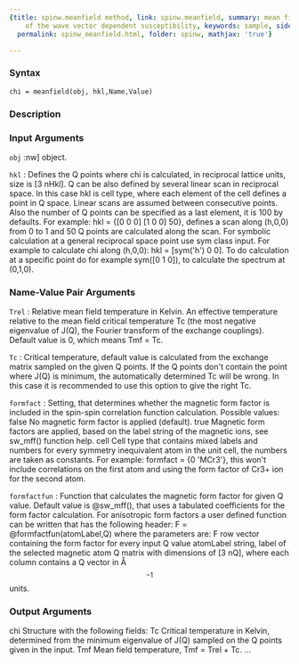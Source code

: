 ```yaml
---
{title: spinw.meanfield method, link: spinw.meanfield, summary: mean field calculation
    of the wave vector dependent susceptibility, keywords: sample, sidebar: sw_sidebar,
  permalink: spinw_meanfield.html, folder: spinw, mathjax: 'true'}

---
```


### Syntax

`chi = meanfield(obj, hkl,Name,Value)`

### Description



### Input Arguments

`obj`
:nw] object.

`hkl`
:      Defines the Q points where chi is calculated, in reciprocal
       lattice units, size is [3 nHkl]. Q can be also defined by
       several linear scan in reciprocal space. In this case hkl
       is cell type, where each element of the cell defines a
       point in Q space. Linear scans are assumed between
       consecutive points. Also the number of Q points can be
       specified as a last element, it is 100 by defaults. For
       example: hkl = {[0 0 0] [1 0 0]  50}, defines a scan along
       (h,0,0) from 0 to 1 and 50 Q points are calculated along
       the scan.
       For symbolic calculation at a general reciprocal space
       point use sym class input. For example to calculate chi
       along (h,0,0): hkl = [sym('h') 0 0]. To do calculation at a
       specific point do for example sym([0 1 0]), to calculate
       the spectrum at (0,1,0).

### Name-Value Pair Arguments

`Trel`
: Relative mean field temperature in Kelvin. An effective
  temperature relative to the mean field critical temperature
  Tc (the most negative eigenvalue of J(Q), the Fourier
  transform of the exchange couplings). Default value is 0,
  which means Tmf = Tc.

`Tc`
: Critical temperature, default value is calculated from the
  exchange matrix sampled on the given Q points. If the Q
  points don't contain the point where J(Q) is minimum, the
  automatically determined Tc will be wrong. In this case it
  is recommended to use this option to give the right Tc.

`formfact`
: Setting, that determines whether the magnetic form factor
  is included in the spin-spin correlation function
  calculation. Possible values:
      false   No magnetic form factor is applied (default).
      true    Magnetic form factors are applied, based on the
              label string of the magnetic ions, see sw_mff()
              function help.
      cell    Cell type that contains mixed labels and
              numbers for every symmetry inequivalent atom in
              the unit cell, the numbers are taken as
              constants.
  For example: formfact = {0 'MCr3'}, this won't include
  correlations on the first atom and using the form factor of
  Cr3+ ion for the second atom.

`formfactfun`
: Function that calculates the magnetic form factor for given
  Q value. Default value is @sw_mff(), that uses a tabulated
  coefficients for the form factor calculation. For
  anisotropic form factors a user defined function can be
  written that has the following header:
      F = @formfactfun(atomLabel,Q)
  where the parameters are:
      F   row vector containing the form factor for every
          input Q value
      atomLabel string, label of the selected magnetic atom
      Q   matrix with dimensions of [3 nQ], where each column
          contains a Q vector in Å$$^{-1}$$ units.

### Output Arguments

chi           Structure with the following fields:
Tc            Critical temperature in Kelvin, determined from the minimum
              eigenvalue of J(Q) sampled on the Q points given in the
              input.
Tmf           Mean field temperature, Tmf = Trel + Tc.
...

